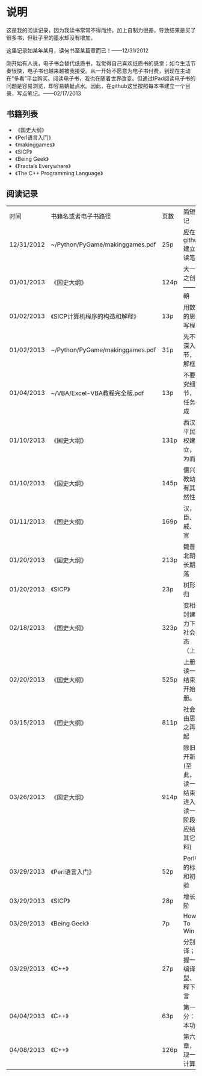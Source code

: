 说明
=======

这是我的阅读记录，因为我读书常常不得而终，加上自制力很差，导致结果是买了很多书，但肚子里的墨水却没有增加。

这里记录如某年某月，读何书至某篇章而已！——12/31/2012

刚开始有人说，电子书会替代纸质书，我觉得自己喜欢纸质书的感觉；如今生活节奏很快，电子书也越来越被我接受。从一开始不愿意为电子书付费，到现在主动在“多看”平台购买、阅读电子书，我也在随着世界改变。但通过IPad阅读电子书的问题是容易浏览，却容易蜻蜓点水。因此，在github这里按照每本书建立一个目录，写点笔记。——02/17/2013


## 书籍列表

* 《国史大纲》
* 《Perl语言入门》
* 《makinggames》
* 《SICP》
* 《Being Geek》
* 《Fractals Everywhere》
* 《The C++ Programming Language》

## 阅读记录

<table class="table table-bordered table-striped table-condensed">
<tr><td>时间</td><td>书籍名或者电子书路径</td><td>页数</td><td>简短笔记</td></tr>
<tr><td>12/31/2012</td><td>~/Python/PyGame/makinggames.pdf</td><td>25p</td><td>应在github建立阅读笔记</td></tr>
<tr><td>01/01/2013</td><td>《国史大纲》</td><td>124p</td><td>大一统之创建——秦朝</td></tr>
<tr><td>01/02/2013</td><td>《SICP计算机程序的构造和解释》</td><td>13p</td><td>用数学的思维写程序</td></tr>
<tr><td>01/02/2013</td><td>~/Python/PyGame/makinggames.pdf</td><td>31p</td><td>先不要深入细节，理解框架</td></tr>
<tr><td>01/04/2013</td><td>~/VBA/Excel-VBA教程完全版.pdf</td><td>13p</td><td>不要追究细节，把任务完成</td></tr>
<tr><td>01/10/2013</td><td>《国史大纲》</td><td>131p</td><td>西汉，平民政权建立，无为而治</td></tr>
<tr><td>01/10/2013</td><td>《国史大纲》</td><td>145p</td><td>儒兴，教幼，有其必然性</td></tr>
<tr><td>01/11/2013</td><td>《国史大纲》</td><td>169p</td><td>汉，功臣、外戚、宦官</td></tr>
<tr><td>01/20/2013</td><td>《国史大纲》</td><td>213p</td><td>魏晋南北朝之长期衰落</td></tr>
<tr><td>01/20/2013</td><td>《SICP》</td><td>23p</td><td>树形递归</td></tr>
<tr><td>02/18/2013</td><td>《国史大纲》</td><td>323p</td><td>变相的封建势力下的社会形态（上）</td></tr>
<tr><td>02/20/2013</td><td>《国史大纲》</td><td>525p</td><td>上册通读一遍结束，开始下册。</td></tr>
<tr><td>03/15/2013</td><td>《国史大纲》</td><td>811p</td><td>社会自由思想之再兴起</td></tr>
<tr><td>03/26/2013</td><td>《国史大纲》</td><td>914p</td><td>除旧与开新(至此，通读一遍结束，进入细读一遍阶段，应结合其它史料)</td></tr>
<tr><td>03/29/2013</td><td>《Perl语言入门》</td><td>52p</td><td>Perl中的标量和初体验</td></tr>
<tr><td>03/29/2013</td><td>《SICP》</td><td>28p</td><td>增长的阶</td></tr>
<tr><td>03/29/2013</td><td>《Being Geek》</td><td>7p</td><td>How To Win</td></tr> 
<tr><td>03/29/2013</td><td>《C++》</td><td>27p</td><td>分别编译；掌握一门编译型、解释下语言</td></tr>
<tr><td>04/04/2013</td><td>《C++》</td><td>63p</td><td>第一部分：基本功能</td></tr>
<tr><td>04/08/2013</td><td>《C++》</td><td>126p</td><td>第六章，实现一个计算器</td></tr>
<!-- <tr><td>时间</td><td>书籍名</td><td>页码</td><td>简记</td></tr> -->
</table>		                                                     
